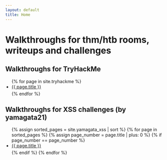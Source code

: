 ```yaml
---
layout: default
title: Home
---
```


<style>
ul {
  list-style-type: disc;
  padding-left: 20px;
}

ul li {
  display: list-item; /* assicura che i li siano blocchi */
  margin-bottom: 5px;
}
</style>

# Walkthroughs for thm/htb rooms, writeups and challenges 

## Walkthroughs for TryHackMe

<ul>
  {% for page in site.tryhackme %}
    <li><a href="{{ page.url }}">{{ page.title }}</a></li>
  {% endfor %}
</ul>

## Walkthroughs for XSS challenges (by yamagata21)

<ul>
  {% assign sorted_pages = site.yamagata_xss | sort %}
  {% for page in sorted_pages %}
    {% assign page_number = page.title | plus: 0 %}
    {% if page_number == page_number %}  <!-- Verifica che il titolo sia un numero -->
      <li data-order="{{ page_number }}">
        <a href="{{ page.url }}">{{ page.title }}</a>
      </li>
    {% endif %}
  {% endfor %}
</ul>
